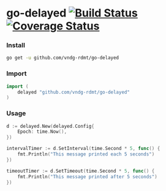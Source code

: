 # go-delayed [![Build Status][ci-img]][ci] [![Coverage Status][cov-img]][cov]

### Install

```sh
go get -u github.com/vndg-rdmt/go-delayed
```

### Import

```go
import (
    delayed "github.com/vndg-rdmt/go-delayed"
)
```

### Usage

```go
d := delayed.New(delayed.Config{
    Epoch: time.Now(),
})

intervalTimer := d.SetInterval(time.Second * 5, func() {
    fmt.Println("This message printed each 5 seconds")
})

timeoutTimer := d.SetTimeout(time.Second * 5, func() {
    fmt.Println("This message printed after 5 seconds")
})
```

[ci-img]: https://github.com/vndg-rdmt/go-delayed/actions/workflows/ci.yml/badge.svg

[ci]: https://github.com/vndg-rdmt/go-delayed/actions/workflows/ci.yml

[cov-img]: https://codecov.io/gh/vndg-rdmt/go-delayed/branch/main/graph/badge.svg?token=V6UTUUG3NF

[cov]: https://codecov.io/gh/vndg-rdmt/go-delayed